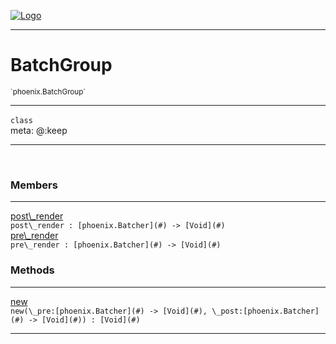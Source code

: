 
[![Logo](../../images/logo.png)](../../api/index.html)

---



<h1>BatchGroup</h1>
<small>`phoenix.BatchGroup`</small>



---

`class`
<span class="meta">
<br/>meta: @:keep
</span>


---


&nbsp;
&nbsp;






<h3>Members</h3> <hr/><span class="member apipage">
                <a name="post_render"><a class="lift" href="#post_render">post\_render</a></a><div class="clear"></div>
                <code class="signature apipage">post\_render : [phoenix.Batcher](#)&nbsp;-&gt; [Void](#)</code><br/></span>
            <span class="small_desc_flat"></span><span class="member apipage">
                <a name="pre_render"><a class="lift" href="#pre_render">pre\_render</a></a><div class="clear"></div>
                <code class="signature apipage">pre\_render : [phoenix.Batcher](#)&nbsp;-&gt; [Void](#)</code><br/></span>
            <span class="small_desc_flat"></span>





<h3>Methods</h3> <hr/><span class="method apipage">
            <a name="new"><a class="lift" href="#new">new</a></a><div class="clear"></div>
            <code class="signature apipage">new(\_pre:[phoenix.Batcher](#)&nbsp;-&gt; [Void](#)<span></span>, \_post:[phoenix.Batcher](#)&nbsp;-&gt; [Void](#)<span></span>) : [Void](#)</code><br/><span class="small_desc_flat"></span>
        </span>
    






---

&nbsp;
&nbsp;
&nbsp;
&nbsp;